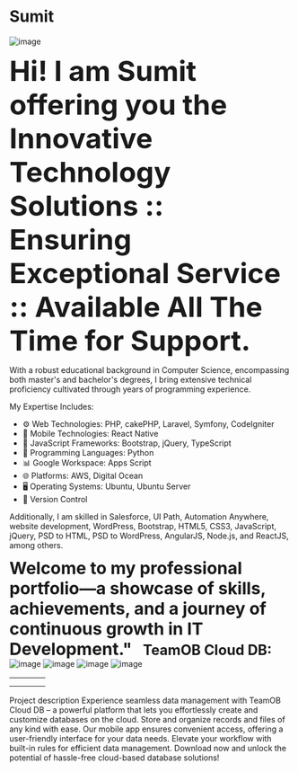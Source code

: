 # Sumit
![image](https://github.com/srsinfosystems/Sumit/assets/7068992/48465226-d722-469c-b04f-6670e288e510)

<b style="font-size:50px;">Hi!  I am Sumit offering you the Innovative Technology Solutions :: Ensuring Exceptional Service :: Available All The Time for Support.</b>

With a robust educational background in Computer Science, encompassing both master's and bachelor's degrees, I bring extensive technical proficiency cultivated through years of programming experience.

My Expertise Includes:

- ⚙️ Web Technologies: PHP, cakePHP, Laravel, Symfony, CodeIgniter
- 📱  Mobile Technologies: React Native
- 📜 JavaScript Frameworks: Bootstrap, jQuery, TypeScript
- 🐍 Programming Languages: Python
- 📊 Google Workspace: Apps Script
- 🌐 Platforms: AWS, Digital Ocean
- 🖥️ Operating Systems: Ubuntu, Ubuntu Server
- 🔄 Version Control

Additionally, I am skilled in Salesforce, UI Path, Automation Anywhere, website development, WordPress, Bootstrap, HTML5, CSS3, JavaScript, jQuery, PSD to HTML, PSD to WordPress, AngularJS, Node.js, and ReactJS, among others.

<b style="font-size:30px;">Welcome to my professional portfolio—a showcase of skills, achievements, and a journey of continuous growth in IT Development."</b>
&nbsp;
&nbsp;
<strong style="font-size:25px;">TeamOB Cloud DB: </strong>
![image](https://github.com/srsinfosystems/Sumit/assets/7068992/466068d5-9dea-4d1c-887f-b06776f8aa0f)
![image](https://github.com/srsinfosystems/Sumit/assets/7068992/2c38f6e3-f1c1-45c8-a9b1-ae0ebd734d1d)
![image](https://github.com/srsinfosystems/Sumit/assets/7068992/8194629e-deba-4db9-b367-a4e8c8dd1f30)
![image](https://github.com/srsinfosystems/Sumit/assets/7068992/17d2738c-627b-4102-a5f7-9079c5511645)

<html>
<style>
table, th, td {
  border:0px solid #fff;
}
</style>
<body>

<table style="width:100%">
  <tr>
    <th></th>
    <th></th>
    <th></th>
<th></th>
  </tr>
  <tr>
    <td><img srs="https://github.com/srsinfosystems/Sumit/assets/7068992/466068d5-9dea-4d1c-887f-b06776f8aa0f"></td>
    <td><img srs="https://github.com/srsinfosystems/Sumit/assets/7068992/2c38f6e3-f1c1-45c8-a9b1-ae0ebd734d1d"></td>
    <td><img srs=="https://github.com/srsinfosystems/Sumit/assets/7068992/8194629e-deba-4db9-b367-a4e8c8dd1f30"></td>
<td><img srs="https://github.com/srsinfosystems/Sumit/assets/7068992/17d2738c-627b-4102-a5f7-9079c5511645"></td>
  </tr>
  
</table>

</body>
</html>

Project description
Experience seamless data management with TeamOB Cloud DB – a powerful platform that lets you effortlessly create and customize databases on the cloud. Store and organize records and files of any kind with ease. Our mobile app ensures convenient access, offering a user-friendly interface for your data needs. Elevate your workflow with built-in rules for efficient data management. Download now and unlock the potential of hassle-free cloud-based database solutions! 
